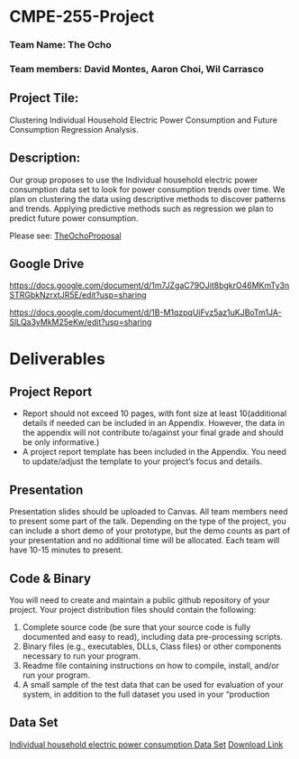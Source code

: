 # CMPE-255-Project

### Team Name: The Ocho

### Team members: David Montes, Aaron Choi, Wil Carrasco

## Project Tile: 
Clustering Individual Household Electric Power Consumption and Future
Consumption Regression Analysis.

## Description: 
Our group proposes to use the Individual household electric power consumption
data set to look for power consumption trends over time. We plan on clustering the data using
descriptive methods to discover patterns and trends. Applying predictive methods such as
regression we plan to predict future power consumption.

Please see: [TheOchoProposal](https://github.com/wilcarrasco/CMPE-255-Project/blob/main/TheOchoProposal.pdf) 

Google Drive
------------
https://docs.google.com/document/d/1m7JZgaC79OJit8bgkrO46MKmTy3nSTRGbkNzrxtJR5E/edit?usp=sharing

https://docs.google.com/document/d/1B-M1qzpqUiFvz5az1uKJBoTm1JA-SlLQa3yMkM25eKw/edit?usp=sharing


# Deliverables

Project Report
------------
- Report should not exceed 10 pages, with font size at least 10(additional details if needed can be included in an Appendix. However, the data in the appendix will not contribute to/against your final grade and should be only informative.)
 - A project report template has been included in the Appendix. You need to update/adjust the template to your project’s focus and details.

Presentation
------------
Presentation slides should be uploaded to Canvas. All team members need to present some part of the talk. Depending on the type of the project, you can include a short demo of your prototype, but the demo counts as part of your presentation and no additional time will be allocated. Each team will have 10-15 minutes to present.

Code & Binary
------------
You will need to create and maintain a public github repository of your project. Your project distribution files should contain the following:
1. Complete source code (be sure that your source code is fully documented and easy to read), including data pre-processing scripts.
2. Binary files (e.g., executables, DLLs, Class files) or other components necessary to run your program.
3. Readme file containing instructions on how to compile, install, and/or run your program.
4. A small sample of the test data that can be used for evaluation of your system, in addition to the full dataset you used in your “production

Data Set
------------
[Individual household electric power consumption Data Set](https://archive.ics.uci.edu/ml/datasets/Individual+household+electric+power+consumption)
[Download Link](https://archive.ics.uci.edu/ml/machine-learning-databases/00235/household_power_consumption.zip)
